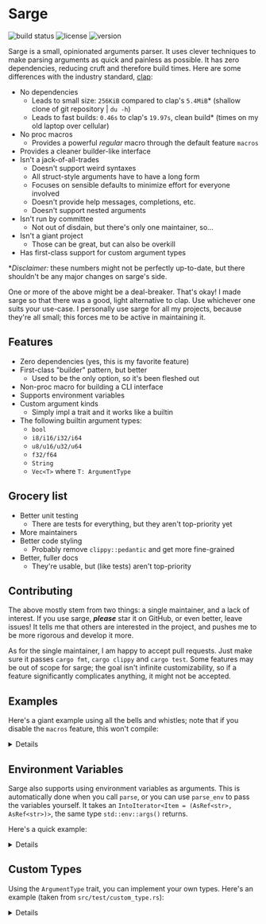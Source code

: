 # Sarge

![build status](https://github.com/kyllingene/sarge/actions/workflows/rust.yml/badge.svg)
![license](https://img.shields.io/crates/l/sarge)
![version](https://img.shields.io/crates/v/sarge)

Sarge is a small, opinionated arguments parser. It uses clever techniques to
make parsing arguments as quick and painless as possible. It has zero
dependencies, reducing cruft and therefore build times. Here are some
differences with the industry standard, [clap](https://crates.io/crates/clap):

- No dependencies
    - Leads to small size: `256KiB` compared to clap's `5.4MiB`\*
      (shallow clone of git repository | `du -h`)
    - Leads to fast builds: `0.46s` to clap's `19.97s`, clean build\*
      (times on my old laptop over cellular)
- No proc macros
    - Provides a powerful *regular* macro through the default feature `macros`
- Provides a cleaner builder-like interface
- Isn't a jack-of-all-trades
    - Doesn't support weird syntaxes
    - All struct-style arguments have to have a long form
    - Focuses on sensible defaults to minimize effort for everyone involved
    - Doesn't provide help messages, completions, etc.
    - Doesn't support nested arguments
- Isn't run by committee
    - Not out of disdain, but there's only one maintainer, so...
- Isn't a giant project
    - Those can be great, but can also be overkill
- Has first-class support for custom argument types

\**Disclaimer:* these numbers might not be perfectly up-to-date, but there
shouldn't be any major changes on sarge's side.

One or more of the above might be a deal-breaker. That's okay! I made sarge so
that there was a good, light alternative to clap. Use whichever one suits
your use-case. I personally use sarge for all my projects, because they're all
small; this forces me to be active in maintaining it.

## Features

- Zero dependencies (yes, this is my favorite feature)
- First-class "builder" pattern, but better
    - Used to be the only option, so it's been fleshed out
- Non-proc macro for building a CLI interface
- Supports environment variables
- Custom argument kinds
    - Simply impl a trait and it works like a builtin
- The following builtin argument types:
    - `bool`
    - `i8/i16/i32/i64`
    - `u8/u16/u32/u64`
    - `f32/f64`
    - `String`
    - `Vec<T>` where `T: ArgumentType`

## Grocery list

- Better unit testing
    - There are tests for everything, but they aren't top-priority yet
- More maintainers
- Better code styling
    - Probably remove `clippy::pedantic` and get more fine-grained
- Better, fuller docs
    - They're usable, but (like tests) aren't top-priority

## Contributing

The above mostly stem from two things: a single maintainer, and a lack of
interest.  If you use sarge, ***please*** star it on GitHub, or even better,
leave issues!  It tells me that others are interested in the project, and
pushes me to be more rigorous and develop it more.

As for the single maintainer, I am happy to accept pull requests. Just make
sure it passes `cargo fmt`, `cargo clippy` and `cargo test`. Some features may
be out of scope for sarge; the goal isn't infinite customizability, so if a
feature significantly complicates anything, it might not be accepted.

## Examples

Here's a giant example using all the bells and whistles; note that if you
disable the `macros` feature, this won't compile:

<details>

```rust
use sarge::prelude::*;

// This is a normal, non-proc macro. That means sarge is still
// zero-dependency! The syntax may seem a little strange at first, but it
// should help greatly when defining your CLI interface.
sarge! {
    // This is the name of our struct.
    Args,

    // These are our arguments. Each will have a long variant matching the
    // field name one-to-one, with one exception: all underscores are
    // replaced by dashes at compile-time.
    //
    // The hashtags denote the arg 'wrapper'. No wrapper means it will be
    // unwrapped; if the argument wasn't passed, or it failed to parse, this
    // will panic. Thankfully, `bool` arguments are immune to both, and
    // `String` arguments are immune to the latter.

    first: bool, // true if `--first` is passed, false otherwise

    // If you want a short variant (e.g. '-s'), you can specify one with a char
    // literal before the name (but after the wrapper, if any):
    's' second: String,

    // You can also specify an environment variable counterpart. If an argument
    // has values for both an environment variable and a CLI argument, the CLI
    // argument takes precedence.
    @ENV_VAR env_var: i32,

    // `#err` makes the argument an `Option<Result<T, _>>`.
    #err foo: f32,

    // `#ok` makes the argument an `Option<T>`, discarding any parsing errors.
    #ok bar: f64,

    // Here's every feature in one argument:
    // an `Option<Result<T, _>>` that can be set via `-b`, `--baz`, or `BAZ=`.
    #err 'b' @BAZ baz: Vec<u64>,
}

// Some utility macros to make this example less verbose.

macro_rules! create_args {
    ( $( $arg:expr ),* $(,)? ) => {
        [ $( $arg.to_string(), )* ]
    };
}

macro_rules! create_env {
    ( $( $name:expr, $val:expr ),* $(,)? ) => {
        [ $( ($name.to_string(), $val.to_string()), )* ]
    };
}

fn main() {
    let args = create_args![
        "test",           // Usually the name of the executable.
        "--first",
        "-s", "Hello, World!",
        "--bar=badnum",   // The syntax `--arg=val` is valid for long tags.
        "foobar",         // This value isn't part of an argument.
        "--baz", "1,2,3", // Remember this value...
    ];

    let env = create_env![
        "ENV_VAR", "42",
        "BAZ", "4,5,6",   // ...and this one.
    ];

    // Normally, you would use `::parse()` here. However, since this gets run
    // as a test, we'll manually pass the arguments along.
    let (args, remainder) = Args::parse_provided(&args, env.into_iter())
        .expect("Failed to parse arguments");

    assert_eq!(remainder, vec!["test", "foobar"]);

    assert!(args.first);
    assert_eq!(args.second, "Hello, World!");
    assert_eq!(args.env_var, 42);
    assert_eq!(args.foo, None);
    assert_eq!(args.bar, None);
    assert_eq!(args.baz, Some(Ok(vec![1, 2, 3])));
}
```

</details>

## Environment Variables

Sarge also supports using environment variables as arguments. This is automatically
done when you call `parse`, or you can use `parse_env` to pass the variables yourself.
It takes an `IntoIterator<Item = (AsRef<str>, AsRef<str>)>`, the same type
`std::env::args()` returns.

Here's a quick example:

<details>

```rust
use sarge::prelude::*;

fn main() {
    let mut parser = ArgumentReader::new();

    // This can only be specified via environment variable.
    let just_env = parser.add(tag::env("JUST_ENV"));

    // This can be specified as either an environment variable,
    // or a regular CLI argument. If both are given, the CLI
    // argument takes precedence.
    let both = parser.add(tag::long("cli-form").env("ENV_FORM"));

    // Here are the CLI arguments...
    let cli_args = [
        "test".to_string(),
        "--cli-form=123".to_string(),
    ];

    // ...and the "environment" variables.
    let env_args = [
        // Boolean arguments treat `0`, `false`, and no argument as false,
        // while everything else is true.
        ("JUST_ENV".to_string(), "0".to_string()),
        ("ENV_FORM".to_string(), "456".to_string()),
    ].into_iter();

    // `parser.parse()` would automatically use `std::env::vars`.
    let args = parser.parse_provided(&cli_args, env_args).unwrap();

    // `args` has the type `Arguments`, which contains two things:
    // - The CLI arguments that weren't part of a tagged argument
    // - The tagged arguments and their values
    //
    // To get a value from an `ArgumentRef`, use `.get(&Arguments)`:

    assert_eq!(just_env.get(&args), Some(Ok(false)));

    // Since the CLI argument was given, it uses that instead.
    assert_eq!(both.get(&args), Some(Ok(123i64)));
}
```

</details>

## Custom Types

Using the `ArgumentType` trait, you can implement your own types. Here's an
example (taken from `src/test/custom_type.rs`):

<details>

```rust
use std::convert::Infallible;
use sarge::{prelude::*, ArgumentType, ArgResult};

#[derive(Debug, PartialEq, Eq)]
struct MyCustomType(Vec<String>);

impl ArgumentType for MyCustomType {
    /// This gets returned from `ArgumentRef::get` in the event
    /// of a failed parse.
    type Error = Infallible;

    /// Do your parsing here. This just splits on spaces.
    /// If the argument was passed without a value, `val == None`.
    fn from_value(val: Option<&str>) -> ArgResult<Self> {
        Some(Ok(Self(
            val?.split(' ')
                .map(|s| s.to_string())
                .collect()
        )))
    }
}

sarge! {
    Args,

    #err my_argument: MyCustomType,
}

fn main() {
    let arguments = [
        "custom_type_test".to_string(),
        "--my-argument".to_string(),
        "Hello World !".to_string(),
    ];

    let (args, _) = Args::parse_provided(&arguments, None.into_iter()).expect("failed to parse arguments");

    assert_eq!(
        args.my_argument,
        Some(Ok(MyCustomType(
            vec![
                "Hello".to_string(),
                "World".to_string(),
                "!".to_string(),
            ]
        )))
    );
}
```

</details>
